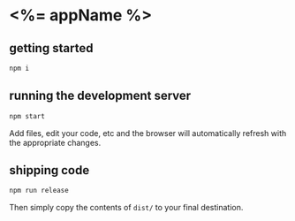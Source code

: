 # <%= appName %>

## getting started

```bash
npm i
```

## running the development server

```bash
npm start
```

Add files, edit your code, etc and the browser will automatically refresh with the appropriate changes.

## shipping code

```bash
npm run release
```

Then simply copy the contents of `dist/` to your final destination.
